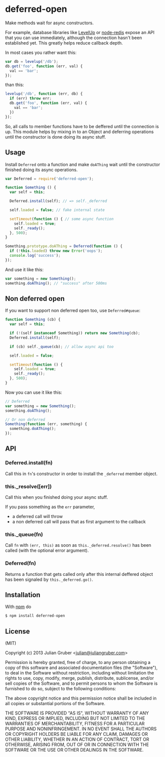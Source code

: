 
# deferred-open

Make methods wait for async constructors.

For example, database libraries like
[LevelUp](https://github.com/rvagg/node-levelup) or
[node-redis](http://ghub.io/redis) expose an API that you can use immediately,
although the connection hasn't been established yet. This greatly helps reduce
callback depth.

In most cases you rather want this:

```js
var db = levelup('/db');
db.get('foo', function (err, val) {
  val == 'bar';
});
```

than this:

```js
levelup('/db', function (err, db) {
  if (err) throw err;
  db.get('foo', function (err, val) {
    val == 'bar';
  })
});
```

So, all calls to member functions have to be deffered until the
connection is up. This module helps by mixing in to an Object and deferring
operations until the constructor is done doing its async stuff.

## Usage

Install `Deferred` onto a function and make `doAThing` wait until the
constructor finished doing its async operations.

```js
var Deferred = require('deferred-open');

function Something () {
  var self = this;

  Deferred.install(self); // => self._deferred

  self.loaded = false; // fake internal state

  setTimeout(function () { // some async function
    self.loaded = true;
    self._ready();
  }, 500);
}

Something.prototype.doAThing = Deferred(function () {
  if (!this.loaded) throw new Error('oops');
  console.log('success');
});

```

And use it like this:

```js
var something = new Something();
something.doAThing(); // "success" after 500ms
```

## Non deferred open

If you want to support non deferred open too, use `Deferred#queue`:

```js
function Something (cb) {
  var self = this;

  if (!(self instanceof Something)) return new Something(cb);
  Deferred.install(self);

  if (cb) self._queue(cb); // allow async api too

  self.loaded = false;

  setTimeout(function () {
    self.loaded = true;
    self._ready();
  }, 500);
}
```

Now you can use it like this:

```js
// Deferred
var something = new Something();
something.doAThing();

// Or non deferred
Something(function (err, something) {
  something.doAThing();
});
```

## API

### Deferred.install(fn)

Call this in `fn`'s constructor in order to install the `_deferred` member
object.

### this._resolve([err])

Call this when you finished doing your async stuff.

If you pass something as the `err` parameter,

* a deferred call will throw
* a non deferred call will pass that as first argument to the callback

### this._queue(fn)

Call `fn` with `(err, this)` as soon as `this._deferred.resolve()` has been
called (with the optional error argument).

### Deferred(fn)

Returns a function that gets called only after this internal deffered object
has been signaled by `this._deferred.go()`.

## Installation

With [npm](http://npmjs.org) do

```bash
$ npm install deferred-open
```

## License

(MIT)

Copyright (c) 2013 Julian Gruber &lt;julian@juliangruber.com&gt;

Permission is hereby granted, free of charge, to any person obtaining a copy of
this software and associated documentation files (the "Software"), to deal in
the Software without restriction, including without limitation the rights to
use, copy, modify, merge, publish, distribute, sublicense, and/or sell copies
of the Software, and to permit persons to whom the Software is furnished to do
so, subject to the following conditions:

The above copyright notice and this permission notice shall be included in all
copies or substantial portions of the Software.

THE SOFTWARE IS PROVIDED "AS IS", WITHOUT WARRANTY OF ANY KIND, EXPRESS OR
IMPLIED, INCLUDING BUT NOT LIMITED TO THE WARRANTIES OF MERCHANTABILITY,
FITNESS FOR A PARTICULAR PURPOSE AND NONINFRINGEMENT. IN NO EVENT SHALL THE
AUTHORS OR COPYRIGHT HOLDERS BE LIABLE FOR ANY CLAIM, DAMAGES OR OTHER
LIABILITY, WHETHER IN AN ACTION OF CONTRACT, TORT OR OTHERWISE, ARISING FROM,
OUT OF OR IN CONNECTION WITH THE SOFTWARE OR THE USE OR OTHER DEALINGS IN THE
SOFTWARE.
